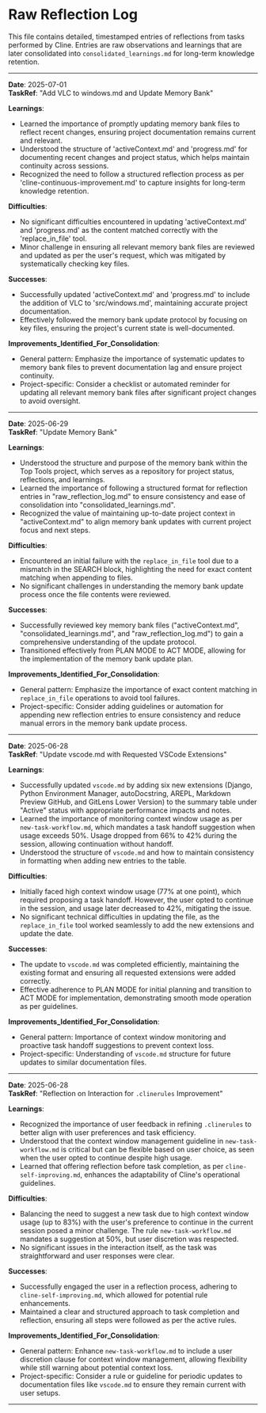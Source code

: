 # Raw Reflection Log

This file contains detailed, timestamped entries of reflections from tasks performed by Cline. Entries are raw
observations and learnings that are later consolidated into `consolidated_learnings.md` for long-term knowledge
retention.

---

**Date**: 2025-07-01  
**TaskRef**: "Add VLC to windows.md and Update Memory Bank"

**Learnings**:

- Learned the importance of promptly updating memory bank files to reflect recent changes, ensuring project
  documentation remains current and relevant.
- Understood the structure of 'activeContext.md' and 'progress.md' for documenting recent changes and project status,
  which helps maintain continuity across sessions.
- Recognized the need to follow a structured reflection process as per 'cline-continuous-improvement.md' to capture
  insights for long-term knowledge retention.

**Difficulties**:

- No significant difficulties encountered in updating 'activeContext.md' and 'progress.md' as the content matched
  correctly with the 'replace_in_file' tool.
- Minor challenge in ensuring all relevant memory bank files are reviewed and updated as per the user's request, which
  was mitigated by systematically checking key files.

**Successes**:

- Successfully updated 'activeContext.md' and 'progress.md' to include the addition of VLC to 'src/windows.md',
  maintaining accurate project documentation.
- Effectively followed the memory bank update protocol by focusing on key files, ensuring the project's current state is
  well-documented.

**Improvements_Identified_For_Consolidation**:

- General pattern: Emphasize the importance of systematic updates to memory bank files to prevent documentation lag and
  ensure project continuity.
- Project-specific: Consider a checklist or automated reminder for updating all relevant memory bank files after
  significant project changes to avoid oversight.

---

**Date**: 2025-06-29  
**TaskRef**: "Update Memory Bank"

**Learnings**:

- Understood the structure and purpose of the memory bank within the Top Tools project, which serves as a repository for
  project status, reflections, and learnings.
- Learned the importance of following a structured format for reflection entries in "raw_reflection_log.md" to ensure
  consistency and ease of consolidation into "consolidated_learnings.md".
- Recognized the value of maintaining up-to-date project context in "activeContext.md" to align memory bank updates with
  current project focus and next steps.

**Difficulties**:

- Encountered an initial failure with the `replace_in_file` tool due to a mismatch in the SEARCH block, highlighting the
  need for exact content matching when appending to files.
- No significant challenges in understanding the memory bank update process once the file contents were reviewed.

**Successes**:

- Successfully reviewed key memory bank files ("activeContext.md", "consolidated_learnings.md", and
  "raw_reflection_log.md") to gain a comprehensive understanding of the update protocol.
- Transitioned effectively from PLAN MODE to ACT MODE, allowing for the implementation of the memory bank update plan.

**Improvements_Identified_For_Consolidation**:

- General pattern: Emphasize the importance of exact content matching in `replace_in_file` operations to avoid tool
  failures.
- Project-specific: Consider adding guidelines or automation for appending new reflection entries to ensure consistency
  and reduce manual errors in the memory bank update process.

---

**Date**: 2025-06-28  
**TaskRef**: "Update vscode.md with Requested VSCode Extensions"

**Learnings**:

- Successfully updated `vscode.md` by adding six new extensions (Django, Python Environment Manager, autoDocstring,
  AREPL, Markdown Preview GitHub, and GitLens Lower Version) to the summary table under "Active" status with appropriate
  performance impacts and notes.
- Learned the importance of monitoring context window usage as per `new-task-workflow.md`, which mandates a task handoff
  suggestion when usage exceeds 50%. Usage dropped from 66% to 42% during the session, allowing continuation without
  handoff.
- Understood the structure of `vscode.md` and how to maintain consistency in formatting when adding new entries to the
  table.

**Difficulties**:

- Initially faced high context window usage (77% at one point), which required proposing a task handoff. However, the
  user opted to continue in the session, and usage later decreased to 42%, mitigating the issue.
- No significant technical difficulties in updating the file, as the `replace_in_file` tool worked seamlessly to add the
  new extensions and update the date.

**Successes**:

- The update to `vscode.md` was completed efficiently, maintaining the existing format and ensuring all requested
  extensions were added correctly.
- Effective adherence to PLAN MODE for initial planning and transition to ACT MODE for implementation, demonstrating
  smooth mode operation as per guidelines.

**Improvements_Identified_For_Consolidation**:

- General pattern: Importance of context window monitoring and proactive task handoff suggestions to prevent context
  loss.
- Project-specific: Understanding of `vscode.md` structure for future updates to similar documentation files.

---

**Date**: 2025-06-28  
**TaskRef**: "Reflection on Interaction for `.clinerules` Improvement"

**Learnings**:

- Recognized the importance of user feedback in refining `.clinerules` to better align with user preferences and task
  efficiency.
- Understood that the context window management guideline in `new-task-workflow.md` is critical but can be flexible
  based on user choice, as seen when the user opted to continue despite high usage.
- Learned that offering reflection before task completion, as per `cline-self-improving.md`, enhances the adaptability
  of Cline's operational guidelines.

**Difficulties**:

- Balancing the need to suggest a new task due to high context window usage (up to 83%) with the user's preference to
  continue in the current session posed a minor challenge. The rule `new-task-workflow.md` mandates a suggestion at 50%,
  but user discretion was respected.
- No significant issues in the interaction itself, as the task was straightforward and user responses were clear.

**Successes**:

- Successfully engaged the user in a reflection process, adhering to `cline-self-improving.md`, which allowed for
  potential rule enhancements.
- Maintained a clear and structured approach to task completion and reflection, ensuring all steps were followed as per
  the active rules.

**Improvements_Identified_For_Consolidation**:

- General pattern: Enhance `new-task-workflow.md` to include a user discretion clause for context window management,
  allowing flexibility while still warning about potential context loss.
- Project-specific: Consider a rule or guideline for periodic updates to documentation files like `vscode.md` to ensure
  they remain current with user setups.

---

